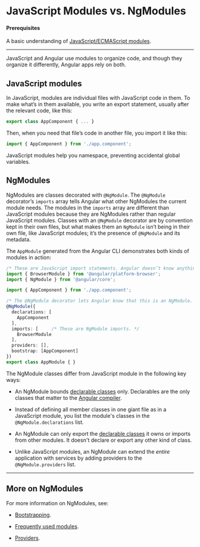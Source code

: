# JavaScript Modules vs. NgModules

#### Prerequisites

A basic understanding of [JavaScript/ECMAScript modules](https://hacks.mozilla.org/2015/08/es6-in-depth-modules/).

<hr>

JavaScript and Angular use modules to organize code, and
though they organize it differently, Angular apps rely on both.

## JavaScript modules

In JavaScript, modules are individual files with JavaScript code in them. To make what’s in them available, you write an export statement, usually after the relevant code, like this:

```typescript
export class AppComponent { ... }
```

Then, when you need that file’s code in another file, you import it like this:

```typescript
import { AppComponent } from './app.component';
```

JavaScript modules help you namespace, preventing accidental global variables.

## NgModules

<!-- KW-- perMisko: let's discuss. This does not answer the question why it is different. Also, last sentence is confusing.-->
NgModules are classes decorated with `@NgModule`. The `@NgModule` decorator’s `imports` array tells Angular what other NgModules the current module needs. The modules in the `imports` array are different than JavaScript modules because they are NgModules rather than regular JavaScript modules. Classes with an `@NgModule` decorator are by convention kept in their own files, but what makes them an `NgModule` isn’t being in their own file, like JavaScript modules; it’s the presence of `@NgModule` and its metadata.

The `AppModule` generated from the Angular CLI demonstrates both kinds of modules in action:

```typescript
/* These are JavaScript import statements. Angular doesn’t know anything about these. */
import { BrowserModule } from '@angular/platform-browser';
import { NgModule } from '@angular/core';

import { AppComponent } from './app.component';

/* The @NgModule decorator lets Angular know that this is an NgModule. */
@NgModule({
  declarations: [
    AppComponent
  ],
  imports: [     /* These are NgModule imports. */
    BrowserModule
  ],
  providers: [],
  bootstrap: [AppComponent]
})
export class AppModule { }
```

The NgModule classes differ from JavaScript module in the following key ways:

* An NgModule bounds [declarable classes](guide/ngmodule-faq#q-declarable) only.
Declarables are the only classes that matter to the [Angular compiler](guide/ngmodule-faq#q-angular-compiler).

* Instead of defining all member classes in one giant file as in a JavaScript module,
you list the module's classes in the `@NgModule.declarations` list.

* An NgModule can only export the [declarable classes](guide/ngmodule-faq#q-declarable)
it owns or imports from other modules. It doesn't declare or export any other kind of class.

* Unlike JavaScript modules, an NgModule can extend the _entire_ application with services
by adding providers to the `@NgModule.providers` list.

<hr />

## More on NgModules

For more information on NgModules, see:

* [Bootstrapping](guide/bootstrapping).

* [Frequently used modules](guide/frequent-ngmodules).

* [Providers](guide/providers).
